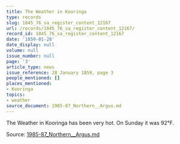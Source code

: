 ```yaml
---
title: The Weather in Kooringa
type: records
slug: 1845_76_sa_register_content_12167
url: /records/1845_76_sa_register_content_12167/
record_id: 1845_76_sa_register_content_12167
date: '1859-01-28'
date_display: null
volume: null
issue_number: null
page: '3'
article_type: news
issue_reference: 28 January 1859, page 3
people_mentioned: []
places_mentioned:
- Kooringa
topics:
- weather
source_document: 1985-87_Northern__Argus.md
---
```


The Weather in Kooringa has been very hot.  On Sunday it was 92°F.

Source: [1985-87_Northern__Argus.md](/downloads/markdown/1985-87_Northern__Argus.md)
